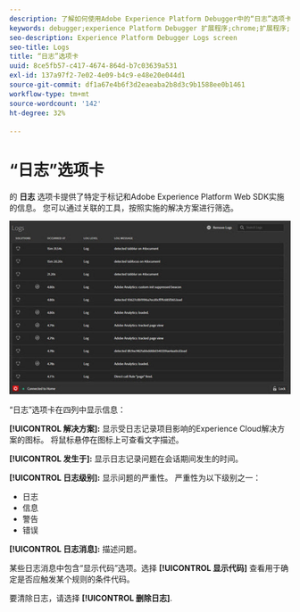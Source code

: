 ```yaml
---
description: 了解如何使用Adobe Experience Platform Debugger中的“日志”选项卡。
keywords: debugger;experience Platform Debugger 扩展程序;chrome;扩展程序;日志
seo-description: Experience Platform Debugger Logs screen
seo-title: Logs
title: “日志”选项卡
uuid: 8ce5fb57-c417-4674-864d-b7c03639a531
exl-id: 137a97f2-7e02-4e09-b4c9-e48e20e044d1
source-git-commit: df1a67e4b6f3d2eaeaba2b8d3c9b1588ee0b1461
workflow-type: tm+mt
source-wordcount: '142'
ht-degree: 32%

---
```


# “日志”选项卡

的 **日志** 选项卡提供了特定于标记和Adobe Experience Platform Web SDK实施的信息。 您可以通过关联的工具，按照实施的解决方案进行筛选。

![](images/logs.jpg)

“日志”选项卡在四列中显示信息：

**[!UICONTROL 解决方案]:** 显示受日志记录项目影响的Experience Cloud解决方案的图标。 将鼠标悬停在图标上可查看文字描述。

**[!UICONTROL 发生于]:** 显示日志记录问题在会话期间发生的时间。

**[!UICONTROL 日志级别]:** 显示问题的严重性。 严重性为以下级别之一：

* 日志
* 信息
* 警告
* 错误

**[!UICONTROL 日志消息]:** 描述问题。

某些日志消息中包含“显示代码”选项。选择 **[!UICONTROL 显示代码]** 查看用于确定是否应触发某个规则的条件代码。

要清除日志，请选择 **[!UICONTROL 删除日志]**.

